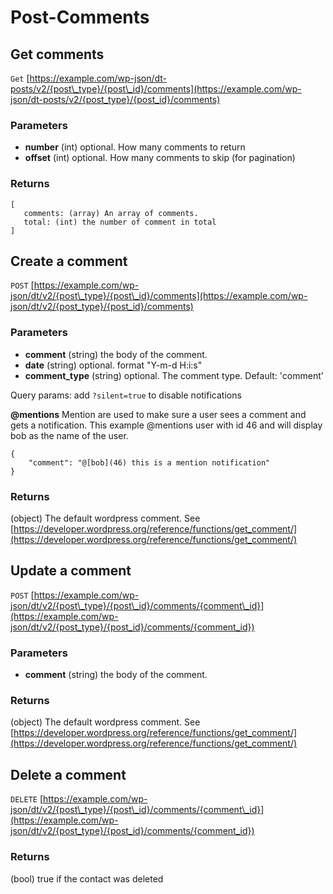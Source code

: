 # Post-Comments

## Get comments

`Get` [https://example.com/wp-json/dt-posts/v2/{post\_type}/{post\_id}/comments](https://example.com/wp-json/dt-posts/v2/{post_type}/{post_id}/comments)

### Parameters

* **number** \(int\) optional. How many comments to return
* **offset** \(int\) optional. How many comments to skip \(for pagination\)

### Returns

```text
[ 
   comments: (array) An array of comments.
   total: (int) the number of comment in total
]
```

## Create a comment

`POST` [https://example.com/wp-json/dt/v2/{post\_type}/{post\_id}/comments](https://example.com/wp-json/dt/v2/{post_type}/{post_id}/comments)

### Parameters

* **comment** \(string\) the body of the comment. 
* **date** \(string\) optional. format "Y-m-d H:i:s"
* **comment\_type** \(string\) optional. The comment type. Default: 'comment'

Query params: add `?silent=true` to disable notifications

**@mentions** Mention are used to make sure a user sees a comment and gets a notification. This example @mentions user with id 46 and will display bob as the name of the user.

```text
{
    "comment": "@[bob](46) this is a mention notification"
}
```

### Returns

\(object\) The default wordpress comment. See [https://developer.wordpress.org/reference/functions/get_comment/](https://developer.wordpress.org/reference/functions/get_comment/)

## Update a comment

`POST` [https://example.com/wp-json/dt/v2/{post\_type}/{post\_id}/comments/{comment\_id}](https://example.com/wp-json/dt/v2/{post_type}/{post_id}/comments/{comment_id})

### Parameters

* **comment** \(string\) the body of the comment. 

### Returns

\(object\) The default wordpress comment. See [https://developer.wordpress.org/reference/functions/get_comment/](https://developer.wordpress.org/reference/functions/get_comment/)

## Delete a comment

`DELETE` [https://example.com/wp-json/dt/v2/{post\_type}/{post\_id}/comments/{comment\_id}](https://example.com/wp-json/dt/v2/{post_type}/{post_id}/comments/{comment_id})

### Returns

\(bool\) true if the contact was deleted

